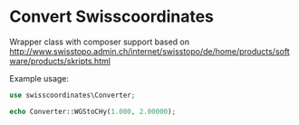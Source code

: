 Convert Swisscoordinates
====

Wrapper class with composer support based on http://www.swisstopo.admin.ch/internet/swisstopo/de/home/products/software/products/skripts.html

Example usage:

```php
use swisscoordinates\Converter;

echo Converter::WGStoCHy(1.000, 2.00000);
```